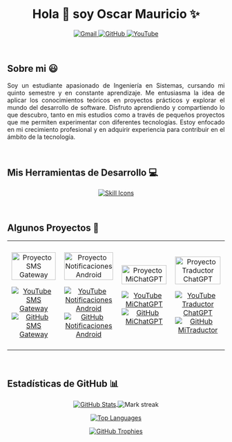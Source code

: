 <h1 align="center">Hola 👋 soy Oscar Mauricio ✨ </h1>

<p align="center">
  <a href="mailto:oscamontoya27@gmail.com" target="_blank"> <!-- Correo actualizado -->
    <img src="https://img.shields.io/badge/Gmail-D14836?style=for-the-badge&logo=gmail&logoColor=white" alt="Gmail" />
  </a>
  <a href="https://github.com/tu-nombre-de-usuario-real" target="_blank"> <!-- ¡REEMPLAZA ESTO CON TU NOMBRE DE USUARIO REAL DE GITHUB! -->
    <img src="https://img.shields.io/badge/GitHub-100000?style=for-the-badge&logo=github&logoColor=white" alt="GitHub" />
  </a>
  <a href="https://www.youtube.com/channel/TU_ID_DEL_CANAL_YOUTUBE" target="_blank"> <!-- ¡PON AQUÍ EL ENLACE A TU CANAL REAL DE YOUTUBE! -->
    <img src="https://img.shields.io/badge/YouTube-FF0000?style=for-the-badge&logo=youtube&logoColor=white" alt="YouTube" />
  </a>
</p>
<br>

## Sobre mi 😃

<p align="justify">
  Soy un estudiante apasionado de Ingeniería en Sistemas, cursando mi quinto semestre y en constante aprendizaje. Me entusiasma la idea de aplicar los conocimientos teóricos en proyectos prácticos y explorar el mundo del desarrollo de software. Disfruto aprendiendo y compartiendo lo que descubro, tanto en mis estudios como a través de pequeños proyectos que me permiten experimentar con diferentes tecnologías. Estoy enfocado en mi crecimiento profesional y en adquirir experiencia para contribuir en el ámbito de la tecnología.
</p>
<br>

## Mis Herramientas de Desarrollo 💻

<!-- skill icons -->
<p align="center">
  <a href="https://skillicons.dev" target="_blank">
    <img src="https://skillicons.dev/icons?i=html,css,js,bootstrap,java,php,python,dotnet,mysql,sqlite,firebase,git,github,docker,materialui,postman,eclipse,vscode,bash,linux&perline=10" alt="Skill Icons" />
  </a>
</p>
<br>

<div id="proyectos">
  <h2>Algunos Proyectos 🚀</h2>
  <table align="center" style="width:100%; border:none;">
    <tr style="border:none;">
      <td width="25%" align="center" style="padding: 10px; border:none;">
        <p align="center">
          <a href="https://youtu.be/rISmdhlhOPM" target="_blank" title="Ver Proyecto SMS Gateway">
            <img align="center" width="100%" src="https://raw.githubusercontent.com/unsimpledev/unsimpledev/main/assets/smsgateway.webp" alt="Proyecto SMS Gateway" />
          </a>
        </p>
        <p align="center">
          <a href="https://youtu.be/rISmdhlhOPM" target="_blank">
            <img src="https://img.shields.io/badge/YouTube-FF0000?style=for-the-badge&logo=youtube&logoColor=white" alt="YouTube SMS Gateway" />
          </a>
          <a href="https://github.com/tu-nombre-de-usuario-real/ProyectoSMSGateway" target="_blank"> <!-- ¡REEMPLAZA CON TU NOMBRE DE USUARIO! -->
            <img src="https://img.shields.io/badge/GitHub-100000?style=for-the-badge&logo=github&logoColor=white" alt="GitHub SMS Gateway" />
          </a>
        </p>
      </td>
      <td width="25%" align="center" style="padding: 10px; border:none;">
        <p align="center">
          <a href="https://youtu.be/fiUkA2OZQjs" target="_blank" title="Ver Proyecto Notificaciones Android">
            <img align="center" width="100%" src="https://raw.githubusercontent.com/unsimpledev/unsimpledev/main/assets/notifandroid.webp" alt="Proyecto Notificaciones Android" />
          </a>
        </p>
        <p align="center">
          <a href="https://youtu.be/fiUkA2OZQjs" target="_blank">
            <img src="https://img.shields.io/badge/YouTube-FF0000?style=for-the-badge&logo=youtube&logoColor=white" alt="YouTube Notificaciones Android" />
          </a>
          <a href="https://github.com/tu-nombre-de-usuario-real/ProyectoNotificaciones" target="_blank"> <!-- ¡REEMPLAZA CON TU NOMBRE DE USUARIO! -->
            <img src="https://img.shields.io/badge/GitHub-100000?style=for-the-badge&logo=github&logoColor=white" alt="GitHub Notificaciones Android" />
          </a>
        </p>
      </td>
      <td width="25%" align="center" style="padding: 10px; border:none;">
        <p align="center">
          <a href="https://youtu.be/py31Y1Ku4Es" target="_blank" title="Ver Proyecto MiChatGPT">
            <img align="center" width="100%" src="https://raw.githubusercontent.com/unsimpledev/unsimpledev/main/assets/chatgptapp.webp" alt="Proyecto MiChatGPT" />
          </a>
        </p>
        <p align="center">
          <a href="https://youtu.be/py31Y1Ku4Es" target="_blank">
            <img src="https://img.shields.io/badge/YouTube-FF0000?style=for-the-badge&logo=youtube&logoColor=white" alt="YouTube MiChatGPT" />
          </a>
          <a href="https://github.com/tu-nombre-de-usuario-real/MiChatGPT" target="_blank"> <!-- ¡REEMPLAZA CON TU NOMBRE DE USUARIO! -->
            <img src="https://img.shields.io/badge/GitHub-100000?style=for-the-badge&logo=github&logoColor=white" alt="GitHub MiChatGPT" />
          </a>
        </p>
      </td>
      <td width="25%" align="center" style="padding: 10px; border:none;">
        <p align="center">
          <a href="https://youtu.be/FbQtooM3UIs" target="_blank" title="Ver Proyecto Traductor ChatGPT">
            <img align="center" width="100%" src="https://raw.githubusercontent.com/unsimpledev/unsimpledev/main/assets/traductorchatgpt.webp" alt="Proyecto Traductor ChatGPT" />
          </a>
        </p>
        <p align="center">
          <a href="https://youtu.be/FbQtooM3UIs" target="_blank">
            <img src="https://img.shields.io/badge/YouTube-FF0000?style=for-the-badge&logo=youtube&logoColor=white" alt="YouTube Traductor ChatGPT" />
          </a>
          <a href="https://github.com/tu-nombre-de-usuario-real/MiTraductor" target="_blank"> <!-- ¡REEMPLAZA CON TU NOMBRE DE USUARIO! -->
            <img src="https://img.shields.io/badge/GitHub-100000?style=for-the-badge&logo=github&logoColor=white" alt="GitHub MiTraductor" />
          </a>
        </p>
      </td>
    </tr>
  </table>
</div>
<br>

## Estadísticas de GitHub 📊

<p align="center">
  <!-- GitHub Stats -->
  <a href="https://github.com/tu-nombre-de-usuario-real" target="_blank"> <!-- ¡REEMPLAZA CON TU NOMBRE DE USUARIO! -->
    <img align="center" src="https://github-readme-stats.vercel.app/api?username=tu-nombre-de-usuario-real&theme=dark&show_icons=true&hide_border=false&count_private=true" alt="GitHub Stats" />
  </a>
  
  <!-- Streak Stats -->
  <img align="center" title="🔥 Get streak stats for your profile at git.io/streak-stats" alt="Mark streak" src="https://github-readme-streak-stats.herokuapp.com/?user=tu-nombre-de-usuario-real&theme=dark&hide_border=false&stroke=true" alt="Streak Stats" />
</p>

<p align="center">
  <!-- Top Langs -->
  <a href="https://github.com/tu-nombre-de-usuario-real" target="_blank"> <!-- ¡REEMPLAZA CON TU NOMBRE DE USUARIO! -->
    <img align="center" src="https://github-readme-stats.anuraghazra1.vercel.app/api/top-langs/?username=tu-nombre-de-usuario-real&theme=dark&hide_border=false&no-bg=true&no-frame=true&langs_count=10&hide_title=true" alt="Top Languages" />
  </a>
</p>

<!-- GitHub Trophies -->
<div align="center">
  <a href="https://github.com/ryo-ma/github-profile-trophy" title="Go to Source" target="_blank">
    <img align="center" src="https://github-profile-trophy.vercel.app/?username=tu-nombre-de-usuario-real&theme=radical&row=1&column=7&margin-h=15&margin-w=5&no-bg=true&grammar=false" alt="GitHub Trophies" />
  </a>
</div>
